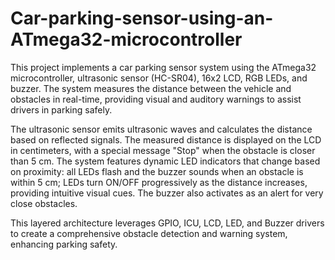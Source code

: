 # Car-parking-sensor-using-an-ATmega32-microcontroller
This project implements a car parking sensor system using the ATmega32 microcontroller, ultrasonic sensor (HC-SR04), 16x2 LCD, RGB LEDs, and buzzer. The system measures the distance between the vehicle and obstacles in real-time, providing visual and auditory warnings to assist drivers in parking safely.

The ultrasonic sensor emits ultrasonic waves and calculates the distance based on reflected signals. The measured distance is displayed on the LCD in centimeters, with a special message "Stop" when the obstacle is closer than 5 cm. The system features dynamic LED indicators that change based on proximity: all LEDs flash and the buzzer sounds when an obstacle is within 5 cm; LEDs turn ON/OFF progressively as the distance increases, providing intuitive visual cues. The buzzer also activates as an alert for very close obstacles.

This layered architecture leverages GPIO, ICU, LCD, LED, and Buzzer drivers to create a comprehensive obstacle detection and warning system, enhancing parking safety.
